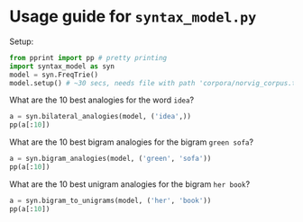# Usage guide for `syntax_model.py`
Setup:
```python
from pprint import pp # pretty printing
import syntax_model as syn
model = syn.FreqTrie()
model.setup() # ~30 secs, needs file with path 'corpora/norvig_corpus.txt'
```
What are the 10 best analogies for the word `idea`?
```python
a = syn.bilateral_analogies(model, ('idea',))
pp(a[:10])
```
What are the 10 best bigram analogies for the bigram `green sofa`?
```python
a = syn.bigram_analogies(model, ('green', 'sofa'))
pp(a[:10])
```
What are the 10 best unigram analogies for the bigram `her book`?
```python
a = syn.bigram_to_unigrams(model, ('her', 'book'))
pp(a[:10])
```
